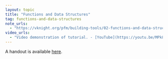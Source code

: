 ```yaml
---
layout: topic
title: "Functions and Data Structures"
tag: functions-and-data-structures
note_urls:
  - "https://vknight.org/pfm/building-tools/02-functions-and-data-structures/introduction/main.html"
video_urls:
  - "Video demonstration of tutorial. - [YouTube](https://youtu.be/MPk815rdwi0)"
---
```


A handout is available [here]({{site.baseurl}}/assets/handouts/spring/02-functions-and-data-structures/main.pdf).
